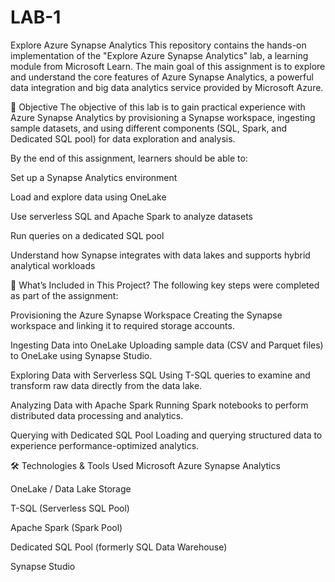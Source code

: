 # LAB-1
Explore Azure Synapse Analytics
This repository contains the hands-on implementation of the "Explore Azure Synapse Analytics" lab, a learning module from Microsoft Learn. The main goal of this assignment is to explore and understand the core features of Azure Synapse Analytics, a powerful data integration and big data analytics service provided by Microsoft Azure.

🎯 Objective
The objective of this lab is to gain practical experience with Azure Synapse Analytics by provisioning a Synapse workspace, ingesting sample datasets, and using different components (SQL, Spark, and Dedicated SQL pool) for data exploration and analysis.

By the end of this assignment, learners should be able to:

Set up a Synapse Analytics environment

Load and explore data using OneLake

Use serverless SQL and Apache Spark to analyze datasets

Run queries on a dedicated SQL pool

Understand how Synapse integrates with data lakes and supports hybrid analytical workloads

📁 What’s Included in This Project?
The following key steps were completed as part of the assignment:

Provisioning the Azure Synapse Workspace
Creating the Synapse workspace and linking it to required storage accounts.

Ingesting Data into OneLake
Uploading sample data (CSV and Parquet files) to OneLake using Synapse Studio.

Exploring Data with Serverless SQL
Using T-SQL queries to examine and transform raw data directly from the data lake.

Analyzing Data with Apache Spark
Running Spark notebooks to perform distributed data processing and analytics.

Querying with Dedicated SQL Pool
Loading and querying structured data to experience performance-optimized analytics.

🛠️ Technologies & Tools Used
Microsoft Azure Synapse Analytics

OneLake / Data Lake Storage

T-SQL (Serverless SQL Pool)

Apache Spark (Spark Pool)

Dedicated SQL Pool (formerly SQL Data Warehouse)

Synapse Studio
